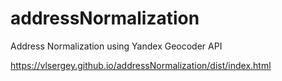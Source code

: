 # addressNormalization
Address Normalization using Yandex Geocoder API

https://vlsergey.github.io/addressNormalization/dist/index.html
